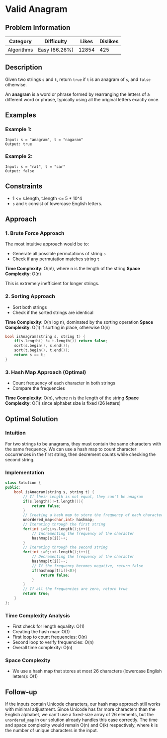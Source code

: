 # Valid Anagram

## Problem Information

| Category    | Difficulty      | Likes | Dislikes |
|-------------|-----------------|-------|----------|
| Algorithms  | Easy (66.26%)   | 12854 | 425      |

## Description

Given two strings `s` and `t`, return `true` if `t` is an anagram of `s`, and `false` otherwise.

An **anagram** is a word or phrase formed by rearranging the letters of a different word or phrase, typically using all the original letters exactly once.

## Examples

### Example 1:

```
Input: s = "anagram", t = "nagaram"
Output: true
```

### Example 2:

```
Input: s = "rat", t = "car"
Output: false
```

## Constraints

- 1 <= s.length, t.length <= 5 * 10^4
- `s` and `t` consist of lowercase English letters.

## Approach

### 1. Brute Force Approach
The most intuitive approach would be to:
- Generate all possible permutations of string `s`
- Check if any permutation matches string `t`

**Time Complexity**: O(n!), where n is the length of the string
**Space Complexity**: O(n)

This is extremely inefficient for longer strings.

### 2. Sorting Approach
- Sort both strings
- Check if the sorted strings are identical

**Time Complexity**: O(n log n), dominated by the sorting operation
**Space Complexity**: O(1) if sorting in place, otherwise O(n)

```cpp
bool isAnagram(string s, string t) {
    if(s.length() != t.length()) return false;
    sort(s.begin(), s.end());
    sort(t.begin(), t.end());
    return s == t;
}
```

### 3. Hash Map Approach (Optimal)
- Count frequency of each character in both strings
- Compare the frequencies

**Time Complexity**: O(n), where n is the length of the string
**Space Complexity**: O(1) since alphabet size is fixed (26 letters)

## Optimal Solution

### Intuition
For two strings to be anagrams, they must contain the same characters with the same frequency. We can use a hash map to count character occurrences in the first string, then decrement counts while checking the second string.

### Implementation

```cpp
class Solution {
public:
    bool isAnagram(string s, string t) {
        // If their length is not equal, they can't be anagram
        if(s.length()!=t.length()){
            return false;
        }
        // Creating a hash map to store the frequency of each character
        unordered_map<char,int> hashmap;
        // Iterating through the first string
        for(int i=0;i<s.length();i++){
            // Incrementing the frequency of the character
            hashmap[s[i]]++;
        }
        // Iterating through the second string
        for(int i=0;i<t.length();i++){
            // Decrementing the frequency of the character
            hashmap[t[i]]--;
            // If the frequency becomes negative, return false
            if(hashmap[t[i]]<0){
                return false;
            }
        }
        // If all the frequencies are zero, return true
        return true;
    }   
};
```

### Time Complexity Analysis
- First check for length equality: O(1)
- Creating the hash map: O(1)
- First loop to count frequencies: O(n)
- Second loop to verify frequencies: O(n)
- Overall time complexity: O(n)

### Space Complexity
- We use a hash map that stores at most 26 characters (lowercase English letters): O(1)

## Follow-up

If the inputs contain Unicode characters, our hash map approach still works with minimal adjustment. Since Unicode has far more characters than the English alphabet, we can't use a fixed-size array of 26 elements, but the `unordered_map` in our solution already handles this case correctly. The time and space complexity would remain O(n) and O(k) respectively, where k is the number of unique characters in the input.